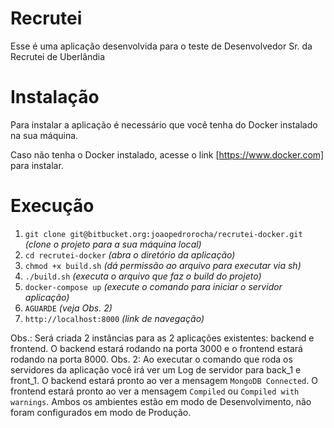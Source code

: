 # Recrutei

Esse é uma aplicação desenvolvida para o teste de Desenvolvedor Sr. da Recrutei de Uberlândia

# Instalação

Para instalar a aplicação é necessário que você tenha do Docker instalado na sua máquina.

Caso não tenha o Docker instalado, acesse o link [https://www.docker.com] para instalar.

# Execução

1.  `git clone git@bitbucket.org:joaopedrorocha/recrutei-docker.git` *(clone o projeto para a sua máquina local)*
2. `cd recrutei-docker` *(abra o diretório da aplicação)*
3. `chmod +x build.sh` *(dá permissão ao arquivo para executar via sh)*
4. `./build.sh` *(executa o arquivo que faz o build do projeto)*
5. `docker-compose up` *(execute o comando para iniciar o servidor aplicação)*
6. `AGUARDE` *(veja Obs. 2)*
6. `http://localhost:8000` *(link de navegação)*

Obs.: Será criada 2 instâncias para as 2 aplicações existentes: backend e frontend. O backend estará rodando na porta 3000 e o frontend estará rodando na porta 8000.
Obs. 2: Ao executar o comando que roda os servidores da aplicação você irá ver um Log de servidor para back_1 e front_1. O backend estará pronto ao ver a mensagem `MongoDB Connected`. O frontend estará pronto ao ver a mensagem `Compiled` ou `Compiled with warnings`. Ambos os ambientes estão em modo de Desenvolvimento, não foram configurados em modo de Produção.
